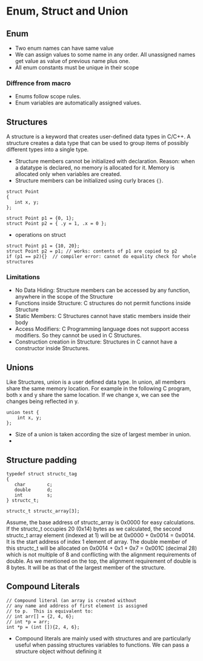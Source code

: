 # Enum, Struct and Union

## Enum

- Two enum names can have same value
- We can assign values to some name in any order. All unassigned names get value as value of previous name plus one.
- All enum constants must be unique in their scope

### Diffrence from macro

- Enums follow scope rules.
- Enum variables are automatically assigned values.

## Structures

A structure is a keyword that creates user-defined data types in C/C++. A structure creates a data type that can be used to group items of possibly different types into a single type. 

- Structure members cannot be initialized with declaration. Reason: when a datatype is declared, no memory is allocated for it. Memory is allocated only when variables are created.
- Structure members can be initialized using curly braces `{}`.
```
struct Point
{
   int x, y;
};

struct Point p1 = {0, 1};
struct Point p2 = { .y = 1, .x = 0 };
```

- operations on struct
```
struct Point p1 = {10, 20};
struct Point p2 = p1; // works: contents of p1 are copied to p2
if (p1 == p2){}  // compiler error: cannot do equality check for whole structures
```

### Limitations
- No Data Hiding: Structure members can be accessed by any function, anywhere in the scope of the Structure
- Functions inside Structure: C structures do not permit functions inside Structure 
- Static Members: C Structures cannot have static members inside their body
- Access Modifiers: C Programming language does not support access modifiers. So they cannot be used in C Structures.
- Construction creation in Structure: Structures in C cannot have a constructor inside Structures.

## Unions

Like Structures, union is a user defined data type. In union, all members share the same memory location.
For example in the following C program, both x and y share the same location. If we change x, we can see the changes being reflected in y.
```
union test {
    int x, y;
};
```

- Size of a union is taken according the size of largest member in union.
- 

## Structure padding

```
typedef struct structc_tag
{
   char        c;
   double      d;
   int         s;
} structc_t;

structc_t structc_array[3];
```

Assume, the base address of structc_array is 0x0000 for easy calculations. If the structc_t occupies 20 (0x14) bytes as we calculated, the second structc_t array element (indexed at 1) will be at 0x0000 + 0x0014 = 0x0014. It is the start address of index 1 element of array. The double member of this structc_t will be allocated on 0x0014 + 0x1 + 0x7 = 0x001C (decimal 28) which is not multiple of 8 and conflicting with the alignment requirements of double. As we mentioned on the top, the alignment requirement of double is 8 bytes. It will be as that of the largest member of the structure.


## Compound Literals

```
// Compound literal (an array is created without
// any name and address of first element is assigned
// to p.  This is equivalent to:
// int arr[] = {2, 4, 6};
// int *p = arr;
int *p = (int []){2, 4, 6};
```

- Compound literals are mainly used with structures and are particularly useful when passing structures variables to functions. We can pass a structure object without defining it